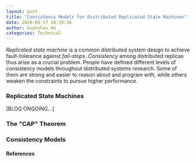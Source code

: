 ```yaml
---
layout: post
title: "Consistency Models for Distributed Replicated State Machines"
date: 2020-05-17 10:19:36
author: Guanzhou Hu
categories: Technical
---
```


*Replicated state machine* is a common distributed system design to achieve fault-tolerance against *fail-stops*. *Consistency* among distributed replicas thus arise as a crucial problem. People have defined different levels of consistency models throughout distributed systems research. Some of them are strong and easier to reason about and program with, while others weaken the constraints to pursue higher performance.

### Replicated State Machines

[BLOG ONGOING...]

### The "CAP" Theorem

### Consistency Models

#### References

[^1]: [https://zhuanlan.zhihu.com/p/46531628](https://zhuanlan.zhihu.com/p/46531628)
